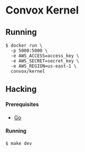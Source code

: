 # Convox Kernel

## Running

    $ docker run \
      -p 5000:5000 \
      -e AWS_ACCESS=access_key \
      -e AWS_SECRET=secret_key \
      -e AWS_REGION=us-east-1 \
      convox/kernel

## Hacking

#### Prerequisites

* [Go](https://golang.org/doc/install)

#### Running

```
$ make dev
```